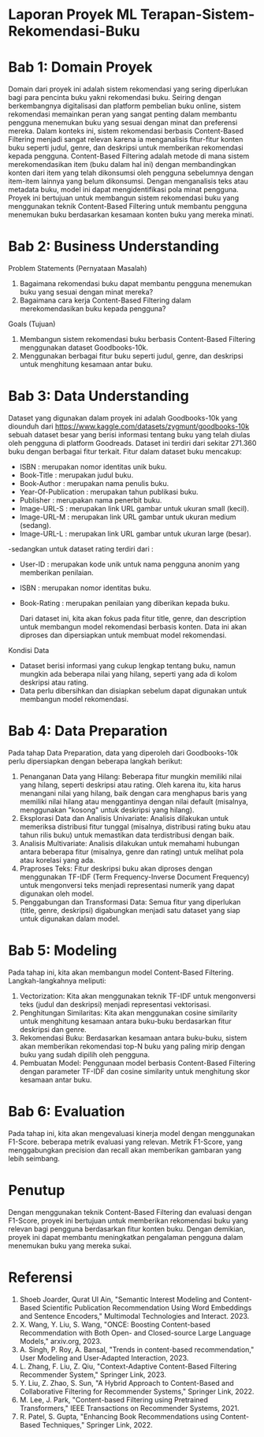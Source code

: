 # Laporan Proyek ML Terapan-Sistem-Rekomendasi-Buku

# Bab 1: Domain Proyek
Domain dari proyek ini adalah sistem rekomendasi yang sering diperlukan bagi para pencinta buku yakni rekomendasi buku. Seiring dengan berkembangnya digitalisasi dan platform pembelian buku online, sistem rekomendasi memainkan peran yang sangat penting dalam membantu pengguna menemukan buku yang sesuai dengan minat dan preferensi mereka. Dalam konteks ini, sistem rekomendasi berbasis Content-Based Filtering menjadi sangat relevan karena ia menganalisis fitur-fitur konten buku seperti judul, genre, dan deskripsi untuk memberikan rekomendasi kepada pengguna. Content-Based Filtering adalah metode di mana sistem merekomendasikan item (buku dalam hal ini) dengan membandingkan konten dari item yang telah dikonsumsi oleh pengguna sebelumnya dengan item-item lainnya yang belum dikonsumsi. Dengan menganalisis teks atau metadata buku, model ini dapat mengidentifikasi pola minat pengguna. Proyek ini bertujuan untuk membangun sistem rekomendasi buku yang menggunakan teknik Content-Based Filtering untuk membantu pengguna menemukan buku berdasarkan kesamaan konten buku yang mereka minati.

# Bab 2: Business Understanding
Problem Statements (Pernyataan Masalah)
1.	Bagaimana rekomendasi buku dapat membantu pengguna menemukan buku yang sesuai dengan minat mereka?
2.	Bagaimana cara kerja Content-Based Filtering dalam merekomendasikan buku kepada pengguna?	

Goals (Tujuan)
1.	Membangun sistem rekomendasi buku berbasis Content-Based Filtering menggunakan dataset Goodbooks-10k.
2.	Menggunakan berbagai fitur buku seperti judul, genre, dan deskripsi untuk menghitung kesamaan antar buku.

# Bab 3: Data Understanding
Dataset yang digunakan dalam proyek ini adalah Goodbooks-10k yang diounduh dari https://www.kaggle.com/datasets/zygmunt/goodbooks-10k  sebuah dataset besar yang berisi informasi tentang buku yang telah diulas oleh pengguna di platform Goodreads. Dataset ini terdiri dari sekitar 271.360 buku dengan berbagai fitur terkait.
Fitur dalam dataset buku mencakup:
- ISBN : merupakan nomor identitas unik buku.
- Book-Title : merupakan judul buku.
- Book-Author : merupakan nama penulis buku.
- Year-Of-Publication : merupakan tahun publikasi buku.
- Publisher : merupakan nama penerbit buku.
- Image-URL-S : merupakan link URL gambar untuk ukuran small (kecil).
- Image-URL-M : merupakan link URL gambar untuk ukuran medium (sedang).
- Image-URL-L : merupakan link URL gambar untuk ukuran large (besar).

-sedangkan untuk dataset rating terdiri dari :
- User-ID : merupakan kode unik untuk nama pengguna anonim yang memberikan penilaian.
- ISBN : merupakan nomor identitas buku.
- Book-Rating : merupakan penilaian yang diberikan kepada buku.

	Dari dataset ini, kita akan fokus pada fitur title, genre, dan description untuk membangun model rekomendasi berbasis konten. Data ini akan diproses dan dipersiapkan untuk membuat model rekomendasi.

Kondisi Data
- Dataset berisi informasi yang cukup lengkap tentang buku, namun mungkin ada beberapa nilai yang hilang, seperti yang ada di kolom deskripsi atau rating.
- Data perlu dibersihkan dan disiapkan sebelum dapat digunakan untuk membangun model rekomendasi.

# Bab 4: Data Preparation
Pada tahap Data Preparation, data yang diperoleh dari Goodbooks-10k perlu dipersiapkan dengan beberapa langkah berikut:
1.	Penanganan Data yang Hilang: 
  Beberapa fitur mungkin memiliki nilai yang hilang, seperti deskripsi atau rating. Oleh karena itu, kita harus menangani nilai yang hilang, baik dengan cara menghapus baris yang memiliki nilai hilang atau menggantinya dengan nilai default (misalnya, menggunakan "kosong" untuk deskripsi yang hilang).
2.	Eksplorasi Data dan Analisis Univariate: 
  Analisis dilakukan untuk memeriksa distribusi fitur tunggal (misalnya, distribusi rating buku atau tahun rilis buku) untuk memastikan data terdistribusi dengan baik.
3.	Analisis Multivariate: 
  Analisis dilakukan untuk memahami hubungan antara beberapa fitur (misalnya, genre dan rating) untuk melihat pola atau korelasi yang ada.
4.	Praproses Teks: 
  Fitur deskripsi buku akan diproses dengan menggunakan TF-IDF (Term Frequency-Inverse Document Frequency) untuk mengonversi teks menjadi representasi numerik yang dapat digunakan oleh model.
5.	Penggabungan dan Transformasi Data: 
  Semua fitur yang diperlukan (title, genre, deskripsi) digabungkan menjadi satu dataset yang siap untuk digunakan dalam model.

# Bab 5: Modeling
Pada tahap ini, kita akan membangun model Content-Based Filtering. Langkah-langkahnya meliputi:
1.	Vectorization:
  Kita akan menggunakan teknik TF-IDF untuk mengonversi teks (judul dan deskripsi) menjadi representasi vektorisasi.
2.	Penghitungan Similaritas:
  Kita akan menggunakan cosine similarity untuk menghitung kesamaan antara buku-buku berdasarkan fitur deskripsi dan genre.
3.	Rekomendasi Buku:
  Berdasarkan kesamaan antara buku-buku, sistem akan memberikan rekomendasi top-N buku yang paling mirip dengan buku yang sudah dipilih oleh pengguna.
4.	Pembuatan Model:
  Penggunaan model berbasis Content-Based Filtering dengan parameter TF-IDF dan cosine similarity untuk menghitung skor kesamaan antar buku.

# Bab 6: Evaluation
Pada tahap ini, kita akan mengevaluasi kinerja model dengan menggunakan F1-Score. beberapa metrik evaluasi yang relevan. Metrik F1-Score, yang menggabungkan precision dan recall akan memberikan gambaran yang lebih seimbang.

 # Penutup
Dengan menggunakan teknik Content-Based Filtering dan evaluasi dengan F1-Score, proyek ini bertujuan untuk memberikan rekomendasi buku yang relevan bagi pengguna berdasarkan fitur konten buku. Dengan demikian, proyek ini dapat membantu meningkatkan pengalaman pengguna dalam menemukan buku yang mereka sukai.

# Referensi
1. Shoeb Joarder, Qurat Ul Ain, "Semantic Interest Modeling and Content-Based Scientific Publication Recommendation Using Word Embeddings and Sentence Encoders," Multimodal Technologies and Interact. 2023.
2. X. Wang, Y. Liu, S. Wang, "ONCE: Boosting Content-based Recommendation with Both Open- and Closed-source Large Language Models," arxiv.org, 2023.
3. A. Singh, P. Roy, A. Bansal, "Trends in content-based recommendation," User Modeling and User-Adapted Interaction, 2023.
4. L. Zhang, F. Liu, Z. Qiu, "Context-Adaptive Content-Based Filtering Recommender System," Springer Link, 2023.
5. Y. Liu, Z. Zhao, S. Sun, "A Hybrid Approach to Content-Based and Collaborative Filtering for Recommender Systems," Springer Link, 2022.
6. M. Lee, J. Park, "Content-based Filtering using Pretrained Transformers," IEEE Transactions on Recommender Systems, 2021.
7. R. Patel, S. Gupta, "Enhancing Book Recommendations using Content-Based Techniques," Springer Link, 2022.

 

